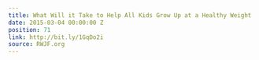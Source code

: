 ```yaml
---
title: What Will it Take to Help All Kids Grow Up at a Healthy Weight
date: 2015-03-04 00:00:00 Z
position: 71
link: http://bit.ly/1GqDo2i
source: RWJF.org
---
```


